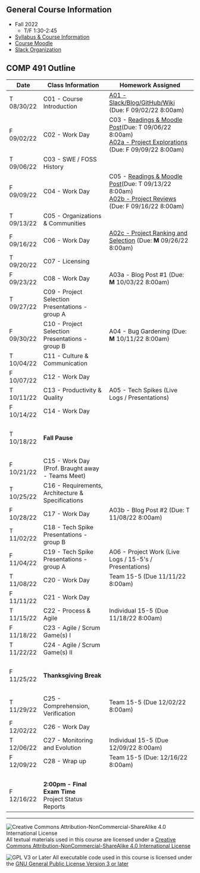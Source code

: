 ## General Course Information
- Fall 2022
  - T/F 1:30-2:45
- [Syllabus & Course Information](syllabus.md)
- [Course Moodle](https://lms.dickinson.edu/course/view.php?id=48065)
- [Slack Organization](https://comp491.slack.com/)

## COMP 491 Outline

Date            | Class Information                                        | Homework Assigned
----------------|----------------------------------------------------------|----------------------------------------------------------
T 08/30/22      | C01 - Course Introduction                                | [A01 - Slack/Blog/GitHub/Wiki](assignments/A01-SlackBlogWikiGitHub.md) (Due: F 09/02/22 8:00am)
F 09/02/22      | C02 - Work Day                                           | C03 - [Readings & Moodle Post](assignments/Readings.md)(Due: T 09/06/22 8:00am)<br>[A02a - Project Explorations](assignments/A02a-ProjectExploration.md) (Due: F 09/09/22 8:00am)
T 09/06/22      | C03 - SWE / FOSS History                                 |
F 09/09/22      | C04 - Work Day                                           | C05 - [Readings & Moodle Post](assignments/Readings.md)(Due: T 09/13/22 8:00am)<br>[A02b - Project Reviews](assignments/A02b-ProjectReview.md) (Due: F 09/16/22 8:00am)
T 09/13/22      | C05 - Organizations & Communities                        |
F 09/16/22      | C06 - Work Day                                           | [A02c - Project Ranking and Selection](assignments/A02c-ProjectSelection.md) (Due: **M** 09/26/22 8:00am)
T 09/20/22      | C07 - Licensing                                          |
F 09/23/22      | C08 - Work Day                                           | A03a - Blog Post #1 (Due: **M** 10/03/22 8:00am)
T 09/27/22      | C09 - Project Selection Presentations - group A          |
F 09/30/22      | C10 - Project Selection Presentations - group B          | A04 - Bug Gardening (Due: **M** 10/11/22 8:00am)
T 10/04/22      | C11 - Culture & Communication                            |
F 10/07/22      | C12 - Work Day                                           |
T 10/11/22      | C13 - Productivity & Quality                             | A05 - Tech Spikes (Live Logs / Presentations)
F 10/14/22      | C14 - Work Day                                           |
&nbsp;          |                                                          |
T 10/18/22      | **Fall Pause**                                           |
&nbsp;          |                                                          |
F 10/21/22      | C15 - Work Day (Prof. Braught away - Teams Meet)         |
T 10/25/22      | C16 - Requirements, Architecture & Specifications        |
F 10/28/22      | C17 - Work Day                                           | A03b - Blog Post #2 (Due: T 11/08/22 8:00am)
T 11/02/22      | C18 - Tech Spike Presentations - group B                 |
F 11/04/22      | C19 - Tech Spike Presentations - group A                 | A06 - Project Work (Live Logs / 15-5's / Presentations)
T 11/08/22      | C20 - Work Day                                           | Team 15-5 (Due 11/11/22 8:00am)
F 11/11/22      | C21 - Work Day                                           |
T 11/15/22      | C22 - Process & Agile                                    | Individual 15-5 (Due 11/18/22 8:00am)
F 11/18/22      | C23 - Agile / Scrum Game(s) I                            |
T 11/22/22      | C24 - Agile / Scrum Game(s) II                           |
&nbsp;          |                                                          |
F 11/25/22      | **Thanksgiving Break**                                   |
&nbsp;          |                                                          |
T 11/29/22      | C25 - Comprehension, Verification                        | Team 15-5 (Due 12/02/22 8:00am)
F 12/02/22      | C26 - Work Day                                           |
T 12/06/22      | C27 - Monitoring and Evolution                           | Individual 15-5 (Due 12/09/22 8:00am)
F 12/09/22      | C28 - Wrap up                                            | Team 15-5 (Due: 12/16/22 8:00am)
&nbsp;          |                                                          |
F 12/16/22      | **2:00pm - Final Exam Time**<br>Project Status Reports   |

<!--
T 08/31/21      | [Course Introduction](01-intro.md)                       | - 09/03/21: Complete the Blog/Slack/Wiki/Git Activity (Individual)<br>- 09/03/21 8am: Reading & Preparation (Individual)<br>- 09/03/21: Ubuntu Install (Pairs)
F 09/03/21      | [H/FOSS History & Philosophy](02-history.md)             | - 09/07/21: Linux Tutorials (Pairs)<br>- 09/07/21: H/FOSS Project Exploration I (Individual)<br>- 10/08/21: Blog Post I (Individual) &ndash; choice of "H/FOSS History & Philosophy" or "H/FOSS Communities"
T 09/07/21      | [Unix Tool Challenges](03-unixTools.md)                  | - 09/10/21 8am: Reading & Preparation (Individual)<br>- 09/10/21: H/FOSS Project Exploration II  (Individual)
F 09/10/21      | [H/FOSS Communities](04-hfossCommunities.md)             | - 09/14/21 8am: Reading & Preparation (Individual)<br>- 09/14/21: H/FOSS Project Review I (Individual)<br>- 10/08/21: Blog Post I (Individual) &ndash; choice of "H/FOSS History & Philosophy" or "H/FOSS Communities"
T 09/14/21      | [H/FOSS Tools/Structures/Communication](05-hfossTools.md)| - 09/17/21 8am: Reading & Preparation (Individual)<br>- 09/17/21 <font color="red">8am</font>: H/FOSS Project Review II (Individual)
F 09/17/21      | [Linux System Administration](06-linuxSysAdmin.md)       | - 09/21/21: Complete the Software Installation activity (Pairs)<br>- 09/21/21 8am: Reading & Preparation (Individual)<br>- 09/21/21: Complete *Part 1 &ndash; Before the First Class* in the Git/GitHub Workflow Activity.<br>- 09/24/21: H/FOSS Project Ranking & Selection Assignment (Teams)
T 09/21/21      | [Version Control I](07-versionControl-I.md)          | - 09/24/21 8am: Reading & Preparation (Individual)<br>- 09/24/21: Complete *Part 3 &ndash; Before the Second Class* in the Git/GitHub Workflow Activity.<br>- 09/24/21: H/FOSS Project Ranking & Selection Assignment (Teams)
F 09/24/21      | [Version Control II](08-versionControl-II.md)        | - 09/28/21 and 10/01/21: presentation component of the H/FOSS Project Ranking and Selection assignment
T 09/28/21      | [Project Selection Presentations](projSelectionPres.md) - Group I            | <br>- [Project Activities](projActivities.md)
F 10/01/21      | [Project Selection Presentations](projSelectionPres.md) - Group II           | - 10/05/21: Reading and Preparation for Bash Scripting (Pairs)<br>- [Project Activities](projActivities.md) (Teams)
T 10/05/21      | [Bash Scripting](09-bashScript.md)                   | - 10/08/21: Blog Post I (Individual)<br>- [Project Activities](projActivities.md) (Teams)
F 10/08/21      | Work Day - Alumni Visit                              | - 10/12/21: Reading and Preparation (Individual)<br>- [Project Activities](projActivities.md) (Teams)
T 10/12/21      | [FOSS Licensing](10-fossLicensing.md)                | - [Project Activities](projActivities.md) (Teams)<br>- 11/05/21: Blog Post II (Individual)<br>- 10/15/21 - 5-15 (Team)
F 10/15/21      | Work Day - Alumni Visit                              | - [Project Activities](projActivities.md) (Teams)<br>-10/22/21 - 5-15 (Individual)
T 10/19/21      | **Fall Pause**                                       |
F 10/22/21      | Work Day - Alumni Visit                              | - 10/26/21: Reading and Preparation<br>- [Project Activities](projActivities.md) (Teams)
T 10/26/21      | [Software Flaws](12-software-flaws.md)               | - 10/29/21: 5-15 (Team)<br>- [Project Activities](projActivities.md) (Teams)
F 10/29/21      | Work Day                                             | - 11/02/21: Reading and Preparation<br>- [Project Activities](projActivities.md) (Teams)
T 11/02/21      | [Software Testing](13-software-testing.md)           | - 11/05/21: Blog Post II (Individual)<br>-11/05/21 - 5-15 (Individual)<br>- [Project Activities](projActivities.md) (Teams)
F 11/05/21      | Work Day                                             | - 11/09/21: 5-15 (Team Group II)<br>- [Project Activities](projActivities.md) (Teams)
T 11/09/21      | [Project Checkpoint #1](projCheckPoint1Pres.md) - Group II | - 11/12/21: 5-15 (Team Group I)<br>- [Project Activities](projActivities.md) (Teams)
F 11/12/21      | [Project Checkpoint #1](projCheckPoint1Pres.md) - Group I  | - 11/16/21: Reading and Preparation<br>- [Project Activities](projActivities.md) (Teams)
T 11/16/21      | [Software Patterns](14-software-patterns.md)         | - 11/19/21: 5-15 (Individual)<br>- [Project Activities](projActivities.md) (Teams)
F 11/19/21      | Work Day                                             | - 11/23/21: Reading and Preparation<br>- [Project Activities](projActivities.md) (Teams)
T 11/23/21      | [Software Processes](15-software-processes.md)       | - 11/30/21: Reading and Preparation<br>- [Project Activities](projActivities.md) (Teams)
F 11/26/21      | **Thanksgiving Break**                               |
T 11/30/21      | [H/FOSS Motivations](16-FossMotivations.md)          | - 12/03/21: 5-15 (Team)<br>- [Project Activities](projActivities.md) (Teams)
F 12/03/21      | Work Day                                             | - 12/07/21: Reading and Preparation<br>- [Project Activities](projActivities.md) (Teams)<br>- [Post Semester Survey](https://forms.office.com/r/Mx1ChsjwBk)
T 12/07/21      | [H/FOSS Success Stories and Criticisms](17-FossSuccess.md) | - 12/10/21: 5-15 (Individual)<br>- [Project Activities](projActivities.md) (Teams)
F 12/10/21      | Wrap Up                                              | - 12/17/21: 5-15 (Team)<br>- [Project Activities](projActivities.md) (Teams)             
&nbsp;          |                                                      |
F 12/17/21<br>2:00pm | [Project Checkpoint #2](projCheckPoint2Pres.md) (Final Exam Slot) |    1 - SymPy<br>2 - OpenMRS<br>3 - Wagtail<br>Short Break<br>4 - Odin<br>5 - Teammates<br>6 - Kubernetes
-->

<!--
## COMP 492 Outline

Date            | Class Information                                        | Homework Assigned
----------------|----------------------------------------------------------|-------------
T 01/25/22      | Introduction and Team Meetings                           | - [Project Activities](projActivities.md)
F 01/28/22      | Work Day                                                 | - 02/01/22: Readings and Moodle Post<br>- [Project Activities](projActivities.md)
T 02/01/22      | [Ethics and Tech](18-EthicsAndTech.md)                   | - 02/04/22: Team 5-15<br>- [Project Activities](projActivities.md)<br>- 02/04/22: Ranked Discussion Topic Lists
F 02/04/22      | Work Day                                                 | - 02/08/22: Readings and Moodle Post<br>- [Project Activities](projActivities.md)
T 02/08/22      | [Privacy By Design Game](19-PrivacyByDesign.md)          | - 02/11/22: Individual 5-15<br>- [Project Activities](projActivities.md)
F 02/11/22      | Work Day                                                 | - 02/15/22: Readings and Moodle Post<br>- [Project Activities](projActivities.md)
T 02/15/22      | [Ethical Frameworks](20-EthicalFrameworks.md)            | - 02/18/22: Team 5-15<br>- [Project Activities](projActivities.md)
F 02/18/22      | Work Day                                                 | - [Project Activities](projActivities.md)
T 02/22/22      | Work Day                                                 | - 02/25/22: Readings and Moodle Post<br>- 02/25/22: Individual 5-15<br>- [Project Activities](projActivities.md)
F 02/25/22      | [Social Media Recommendation Algorithms](21-SocialMedia.md) (Group 1)         | - 03/01/22: Readings and Moodle Post<br>- [Project Activities](projActivities.md)
T 03/01/22      | Work Day (Prof. Braught away)                            | - 03/04/22: Team 5-15<br>- [Project Activities](projActivities.md)
F 03/04/22      | Work Day (Prof. Braught away)                            | - 03/08/22: Readings and Moodle Post<br>- [Project Activities](projActivities.md)
T 03/08/22      | [Background for Louis von Ahn Visit](22-Priestly.md)     | - 03/11/22: Readings and Moodle Post<br>- 03/11/22: Individual 5-15<br>- 03/11/22 - Louis von Ahn Questions<br>- [Project Activities](projActivities.md)
F 03/11/22      | [Surveillance & Privacy](23-Surveillance.md) (Group 2)   | - 03/22/22: Review for Louis von Ahn Visit<br>- [Project Activities](projActivities.md)
T 03/15/22      | **Spring Break**                                         |
F 03/18/22      | **Spring Break**                                         |
T 03/22/22      | Visit by Louis von Ahn<br>**Priestly Lecture @ 5:00**   | - 03/25/22: Team 5-15<br>- 03/25/22: Blog Post 1 Due<br>- [Project Activities](projActivities.md)
F 03/25/22      | Work Day                                                 | - [Project Activities](projActivities.md)
T 03/29/22      | Project Checkpoint #1: Group A (Stafford Auditorium)     | - [Project Activities](projActivities.md)
F 04/01/22      | Project Checkpoint #1: Group B (Stafford Auditorium)     | - 04/05/22: Readings and Moodle Post<br>- [Project Activities](projActivities.md)
T 04/05/22      | [Cryptocurrency & Blockchain](24-Cryptocurrency.md) (Group 3)  | - 04/08/22: Individual 5-15<br>- 04/08/22: [Poster](poster.md) Abstract - Moodle by 8am<br>- 04/08/22: [Poster](poster.md) Abstract to CCLA by 11:59pm<br>- [Project Activities](projActivities.md)
F 04/08/22      | [Poster Abstract Peer Review](poster.md) & Work Day      | - 04/12/22: Reading and Moodle Post<br>- [Project Activities](projActivities.md)
T 04/12/22      | [Piracy](25-Piracy.md) (Group 4)                         | - 04/15/22: [Poster](poster.md) Draft - Moodle by 8am<br>- 04/15/22: Final [Poster](poster.md) to CCLA by 11:59pm<br>- 04/15/22: Team 5-15<br>- [Project Activities](projActivities.md)
F 04/15/22      | [Poster Draft Peer Review](poster.md) & Work Day         | - 04/19/22: [Project Activities](projActivities.md)<br>- 04/21/22 Final Poster to Moodle/WiD/Print Center
T 04/19/22      | Work Day                                                 | - 04/21/22 Final Poster to Moodle/WiD/Print Center<br>- 04/22/22: Reading and Moodle Post<br>- [Project Activities](projActivities.md)
F 04/22/22      | [The _Metaverse_](26-Metaverse.md) (Group 5)             | - [Project Activities](projActivities.md)
T 04/26/22      | No Meeting (Poster Session 04/28/22)                     | - 04/29/22: Blog Post 2 Due<br>- 04/29/22: Individual 5-15<br>- [Project Activities](projActivities.md)
<font color="red">R 4/28/22</font> | Civic Engagement Symposium 12:00-2:00
F 04/29/22      | Work Day                                                 | - 05/03/22: Reading and Moodle Post<br>- [Project Activities](projActivities.md)
T 05/03/22      | [Web3](27-Web3.md) (Group 6)                             | - 05/06/22: Team 5-15<br>- [Project Activities](projActivities.md)
F 05/06/22      | [Course Feedback](https://dickinson.campuslabs.com/eval-home/direct/1227753) & Wrap Up                                | - 05/16/22: [Reflective Blog Post & WiD Portfolio](wid.md)<br>- [Project Activities](projActivities.md)
&nbsp;          |                                                          |
M 05/16/22<br>9:00am | Final Exam Slot - Project Checkpoint #2 (Tome 115)<br>9:05-9:30 - WagTail<br>9:30-9:55 - OpenMRS<br>9:55-10:20 - Kubernetes<br>10:20-10:30 - Break<br>10:30-10:55 - Oden<br>10:55-11:20 - Teammates                     | - 05/22/22: **Graduate!**
-->


---

![Creative Commons Attribution-NonCommercial-ShareAlike 4.0 International License](https://i.creativecommons.org/l/by-nc-sa/4.0/88x31.png "Creative Commons Attribution-NonCommercial-ShareAlike 4.0 International License") All textual materials used in this course are licensed under a [Creative Commons Attribution-NonCommercial-ShareAlike 4.0 International License](http://creativecommons.org/licenses/by-nc-sa/4.0/)

![GPL V3 or Later](https://www.gnu.org/graphics/gplv3-or-later-sm.png "GPL V3 or later") All executable code used in this course is licensed under the [GNU General Public License Version 3 or later](https://www.gnu.org/licenses/gpl.txt)
